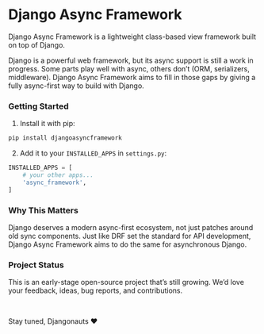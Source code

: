 # Django Async Framework

Django Async Framework is a lightweight class-based view framework built on top of Django.

Django is a powerful web framework, but its async support is still a work in progress. Some parts play well with async, others don’t (ORM, serializers, middleware). Django Async Framework aims to fill in those gaps by giving a fully async-first way to build with Django.

### Getting Started

1. Install it with pip:

```bash
pip install djangoasyncframework
```

2. Add it to your `INSTALLED_APPS` in `settings.py`:

```python
INSTALLED_APPS = [
    # your other apps...
    'async_framework',
]
```

### Why This Matters

Django deserves a modern async-first ecosystem, not just patches around old sync components. Just like DRF set the standard for API development, Django Async Framework aims to do the same for asynchronous Django.


### Project Status

This is an early-stage open-source project that’s still growing. We’d love your feedback, ideas, bug reports, and contributions.

<br>

Stay tuned, Djangonauts ❤️
